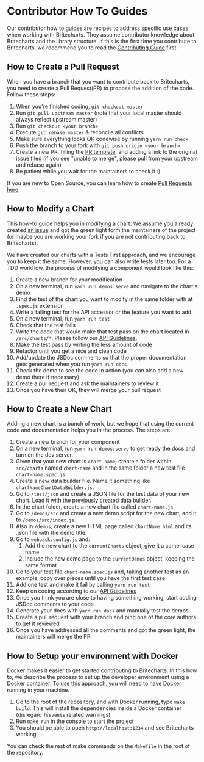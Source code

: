 # Contributor How To Guides

Our contributor how to guides are recipes to address specific use cases when working with Britecharts. They assume contributor knowledge about Britecharts and the library structure. If this is the first time you contribute to Britecharts, we recommend you to read the [Contributing Guide][contributing] first.

## How to Create a Pull Request

When you have a branch that you want to contribute back to Britecharts, you need to create a Pull Request(PR) to propose the addition of the code. Follow these steps:

1. When you're finished coding, `git checkout master`
2. Run `git pull upstream master` (note that your local master should always reflect upstream master)
3. Run `git checkout <your branch>`
4. Execute `git rebase master` & reconcile all conflicts
5. Make sure everything looks OK codewise by running `yarn run check`
6. Push the branch to your fork with `git push origin <your branch>`
7. Create a new PR, filling the [PR template][prtemplate], and adding a link to the original issue filed (if you see "unable to merge", please pull from your upstream and rebase again)
8. Be patient while you wait for the maintainers to check it :)

If you are new to Open Source, you can learn how to create [Pull Requests here](makeAPR).

## How to Modify a Chart

This how-to guide helps you in modifying a chart. We assume you already created [an issue][issues] and got the green light form the maintainers of the project (or maybe you are working your fork if you are not contributing back to Britecharts).

We have created our charts with a Tests First approach, and we encourage you to keep it the same. However, you can also write tests later too. For a TDD workflow, the process of modifying a component would look like this:

1. Create a new branch for your modification
1. On a new terminal, run `yarn run demos:serve` and navigate to the chart's demo
1. Find the test of the chart you want to modify in the same folder with at `.spec.js` extension
1. Write a failing test for the API accessor or the feature you want to add
1. On a new terminal, run `yarn run test`
1. Check that the test fails
1. Write the code that would make that test pass on the chart located in `/src/charts/*`. Please follow our [API Guidelines][styleguide].
1. Make the test pass by writing the less amount of code
1. Refactor until you get a nice and clean code
1. Add/update the JSDoc comments so that the proper documentation gets generated when you run `yarn run docs`
1. Check the demo to see the code in action (you can also add a new demo there if necessary)
1. Create a pull request and ask the maintainers to review it
1. Once you have their OK, they will merge your pull request

## How to Create a New Chart

Adding a new chart is a bunch of work, but we hope that using the current code and documentation helps you in the process. The steps are:

1. Create a new branch for your component
1. On a new terminal, run `yarn run demos:serve` to get ready the docs and turn on the dev server.
1. Given that your new chart is `chart-name`, create a folder within `src/charts` named `chart-name` and in the same folder a new test file `chart-name.spec.js`.
1. Create a new data builder file. Name it something like `chartNameChartDataBuilder.js`.
1. Go to `/test/json` and create a JSON file for the test data of your new chart. Load it with the previously created data builder.
1. In the chart folder, create a new chart file called `chart-name.js`.
1. Go to `/demos/src` and create a new demo script for the new chart, add it to `/demos/src/index.js`.
1. Also in `/demos`, create a new HTML page called `chartName.html` and its .json file with the demo title.
1. Go to `webpack.config.js` and:
    1. Add the new chart to the `currentCharts` object, give it a camel case name
    2. Include the new demo page to the `currentDemos` object, keeping the same format
1. Go to your test file `chart-name.spec.js` and, taking another test as an example, copy over pieces until you have the first test case
1. Add one test and make it fail by calling `yarn run test`
1. Keep on coding according to our [API Guidelines][styleguide]
1. Once you think you are close to having something working, start adding JSDoc comments to your code
1. Generate your docs with `yarn run docs` and manually test the demos
1. Create a pull request with your branch and ping one of the core authors to get it reviewed
1. Once you have addressed all the comments and got the green light, the maintainers will merge the PR

## How to Setup your environment with Docker

Docker makes it easier to get started contributing to Britecharts. In this how to, we describe the process to set up the developer environment using a Docker container. To use this approach, you will need to have [Docker][docker] running in your machine.

1. Go to the root of the repository, and with Docker running, type `make build`. This will install the dependencies inside a Docker container (disregard `fsevents` related warnings)
1. Run `make run` in the console to start the project
1. You should be able to open `http://localhost:1234` and see Britecharts working

You can check the rest of make commands on the `Makefile` in the root of the repository.

[styleguide]: http://britecharts.github.io/britecharts/topics-index.html#toc5__anchor
[contributing]: https://github.com/britecharts/britecharts/blob/master/.github/CONTRIBUTING.md
[issues]: https://github.com/britecharts/britecharts/issues?q=is%3Aissue+is%3Aopen+sort%3Aupdated-desc
[prtemplate]: https://github.com/britecharts/britecharts/blob/master/.github/PULL_REQUEST_TEMPLATE.md
[makeapr]: http://makeapullrequest.com/
[docker]: https://docs.docker.com/
